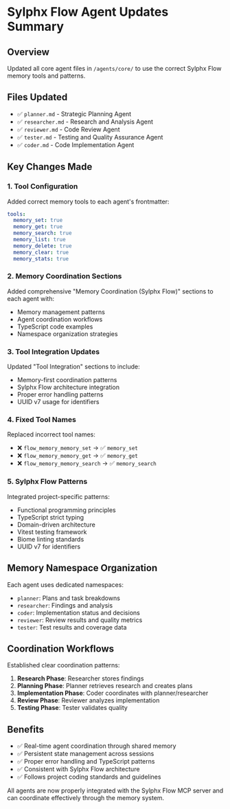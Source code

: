 # Sylphx Flow Agent Updates Summary

## Overview
Updated all core agent files in `/agents/core/` to use the correct Sylphx Flow memory tools and patterns.

## Files Updated
- ✅ `planner.md` - Strategic Planning Agent
- ✅ `researcher.md` - Research and Analysis Agent  
- ✅ `reviewer.md` - Code Review Agent
- ✅ `tester.md` - Testing and Quality Assurance Agent
- ✅ `coder.md` - Code Implementation Agent

## Key Changes Made

### 1. Tool Configuration
Added correct memory tools to each agent's frontmatter:
```yaml
tools:
  memory_set: true
  memory_get: true
  memory_search: true
  memory_list: true
  memory_delete: true
  memory_clear: true
  memory_stats: true
```

### 2. Memory Coordination Sections
Added comprehensive "Memory Coordination (Sylphx Flow)" sections to each agent with:
- Memory management patterns
- Agent coordination workflows
- TypeScript code examples
- Namespace organization strategies

### 3. Tool Integration Updates
Updated "Tool Integration" sections to include:
- Memory-first coordination patterns
- Sylphx Flow architecture integration
- Proper error handling patterns
- UUID v7 usage for identifiers

### 4. Fixed Tool Names
Replaced incorrect tool names:
- ❌ `flow_memory_memory_set` → ✅ `memory_set`
- ❌ `flow_memory_memory_get` → ✅ `memory_get`
- ❌ `flow_memory_memory_search` → ✅ `memory_search`

### 5. Sylphx Flow Patterns
Integrated project-specific patterns:
- Functional programming principles
- TypeScript strict typing
- Domain-driven architecture
- Vitest testing framework
- Biome linting standards
- UUID v7 for identifiers

## Memory Namespace Organization
Each agent uses dedicated namespaces:
- `planner`: Plans and task breakdowns
- `researcher`: Findings and analysis
- `coder`: Implementation status and decisions
- `reviewer`: Review results and quality metrics
- `tester`: Test results and coverage data

## Coordination Workflows
Established clear coordination patterns:
1. **Research Phase**: Researcher stores findings
2. **Planning Phase**: Planner retrieves research and creates plans
3. **Implementation Phase**: Coder coordinates with planner/researcher
4. **Review Phase**: Reviewer analyzes implementation
5. **Testing Phase**: Tester validates quality

## Benefits
- ✅ Real-time agent coordination through shared memory
- ✅ Persistent state management across sessions
- ✅ Proper error handling and TypeScript patterns
- ✅ Consistent with Sylphx Flow architecture
- ✅ Follows project coding standards and guidelines

All agents are now properly integrated with the Sylphx Flow MCP server and can coordinate effectively through the memory system.